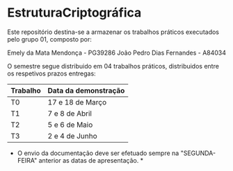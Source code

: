 # EstruturaCriptográfica

Este repositório destina-se a armazenar os trabalhos práticos executados pelo grupo 01, composto por:

Emely da Mata Mendonça - PG39286
João Pedro Dias Fernandes - A84034


O semestre segue distribuido em 04 trabalhos práticos, distribuidos entre os respetivos prazos entregas:

| Trabalho | Data da demonstração |    
| -------- | -------------------- | 
| T0       | 17 e 18 de Março     |
| T1       | 7 e 8 de Abril       |        
| T2       | 5 e 6 de Maio        |           
| T3       | 2 e 4 de Junho       | 

* O envio da documentação deve ser efetuado sempre na "SEGUNDA-FEIRA" anterior as datas de apresentação. *
